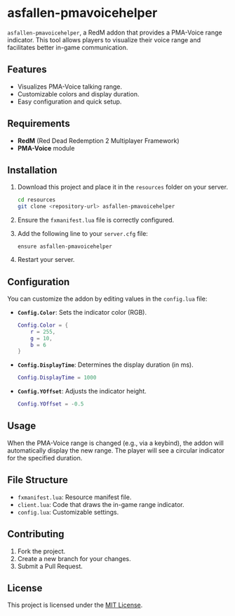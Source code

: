 # asfallen-pmavoicehelper

`asfallen-pmavoicehelper`, a RedM addon that provides a PMA-Voice range indicator. This tool allows players to visualize their voice range and facilitates better in-game communication.

## Features

- Visualizes PMA-Voice talking range.
- Customizable colors and display duration.
- Easy configuration and quick setup.

## Requirements

- **RedM** (Red Dead Redemption 2 Multiplayer Framework)
- **PMA-Voice** module

## Installation

1. Download this project and place it in the `resources` folder on your server.
   ```bash
   cd resources
   git clone <repository-url> asfallen-pmavoicehelper
   ```

2. Ensure the `fxmanifest.lua` file is correctly configured.

3. Add the following line to your `server.cfg` file:
   ```
   ensure asfallen-pmavoicehelper
   ```

4. Restart your server.

## Configuration

You can customize the addon by editing values in the `config.lua` file:

- **`Config.Color`**: Sets the indicator color (RGB).
  ```lua
  Config.Color = {
      r = 255, 
      g = 10, 
      b = 6   
  }
  ```

- **`Config.DisplayTime`**: Determines the display duration (in ms).
  ```lua
  Config.DisplayTime = 1000
  ```

- **`Config.YOffset`**: Adjusts the indicator height.
  ```lua
  Config.YOffset = -0.5
  ```

## Usage

When the PMA-Voice range is changed (e.g., via a keybind), the addon will automatically display the new range. The player will see a circular indicator for the specified duration.

## File Structure

- `fxmanifest.lua`: Resource manifest file.
- `client.lua`: Code that draws the in-game range indicator.
- `config.lua`: Customizable settings.

## Contributing

1. Fork the project.
2. Create a new branch for your changes.
3. Submit a Pull Request.

## License

This project is licensed under the [MIT License](LICENSE).
